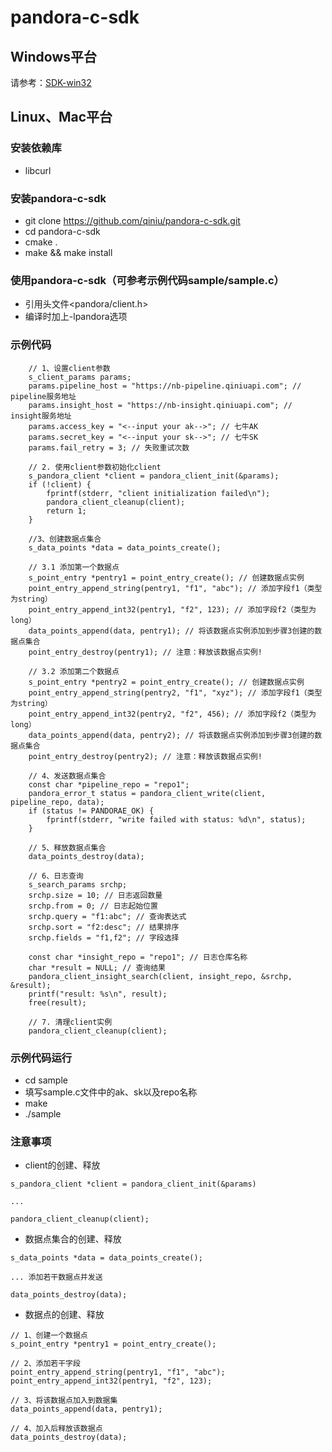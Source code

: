# pandora-c-sdk

## Windows平台

请参考：[SDK-win32](https://github.com/qiniu/pandora-c-sdk/blob/master/win32/)

## Linux、Mac平台

### 安装依赖库

- libcurl

### 安装pandora-c-sdk
- git clone https://github.com/qiniu/pandora-c-sdk.git
- cd pandora-c-sdk
- cmake .
- make && make install

### 使用pandora-c-sdk（可参考示例代码sample/sample.c）
- 引用头文件<pandora/client.h>
- 编译时加上-lpandora选项

### 示例代码
```
    // 1、设置client参数
    s_client_params params;
    params.pipeline_host = "https://nb-pipeline.qiniuapi.com"; // pipeline服务地址
    params.insight_host = "https://nb-insight.qiniuapi.com"; // insight服务地址
    params.access_key = "<--input your ak-->"; // 七牛AK
    params.secret_key = "<--input your sk-->"; // 七牛SK
    params.fail_retry = 3; // 失败重试次数

    // 2. 使用client参数初始化client
    s_pandora_client *client = pandora_client_init(&params);
    if (!client) {
        fprintf(stderr, "client initialization failed\n");
        pandora_client_cleanup(client);
        return 1;
    }

    //3、创建数据点集合
    s_data_points *data = data_points_create();

    // 3.1 添加第一个数据点
    s_point_entry *pentry1 = point_entry_create(); // 创建数据点实例
    point_entry_append_string(pentry1, "f1", "abc"); // 添加字段f1（类型为string）
    point_entry_append_int32(pentry1, "f2", 123); // 添加字段f2（类型为long）
    data_points_append(data, pentry1); // 将该数据点实例添加到步骤3创建的数据点集合
    point_entry_destroy(pentry1); // 注意：释放该数据点实例!

    // 3.2 添加第二个数据点
    s_point_entry *pentry2 = point_entry_create(); // 创建数据点实例
    point_entry_append_string(pentry2, "f1", "xyz"); // 添加字段f1（类型为string）
    point_entry_append_int32(pentry2, "f2", 456); // 添加字段f2（类型为long）
    data_points_append(data, pentry2); // 将该数据点实例添加到步骤3创建的数据点集合
    point_entry_destroy(pentry2); // 注意：释放该数据点实例!

    // 4、发送数据点集合
    const char *pipeline_repo = "repo1";
    pandora_error_t status = pandora_client_write(client, pipeline_repo, data);
    if (status != PANDORAE_OK) {
        fprintf(stderr, "write failed with status: %d\n", status);
    }

    // 5、释放数据点集合
    data_points_destroy(data);

    // 6、日志查询
    s_search_params srchp;
    srchp.size = 10; // 日志返回数量
    srchp.from = 0; // 日志起始位置
    srchp.query = "f1:abc"; // 查询表达式
    srchp.sort = "f2:desc"; // 结果排序
    srchp.fields = "f1,f2"; // 字段选择

    const char *insight_repo = "repo1"; // 日志仓库名称
    char *result = NULL; // 查询结果
    pandora_client_insight_search(client, insight_repo, &srchp, &result);
    printf("result: %s\n", result);
    free(result);

    // 7. 清理client实例
    pandora_client_cleanup(client);
```

### 示例代码运行
- cd sample
- 填写sample.c文件中的ak、sk以及repo名称
- make
- ./sample

### 注意事项
- client的创建、释放
```
s_pandora_client *client = pandora_client_init(&params)

...

pandora_client_cleanup(client);
```

- 数据点集合的创建、释放

```
s_data_points *data = data_points_create();

... 添加若干数据点并发送

data_points_destroy(data);
```

- 数据点的创建、释放
```
// 1、创建一个数据点
s_point_entry *pentry1 = point_entry_create();

// 2、添加若干字段
point_entry_append_string(pentry1, "f1", "abc");
point_entry_append_int32(pentry1, "f2", 123);

// 3、将该数据点加入到数据集
data_points_append(data, pentry1);

// 4、加入后释放该数据点
data_points_destroy(data);
```
